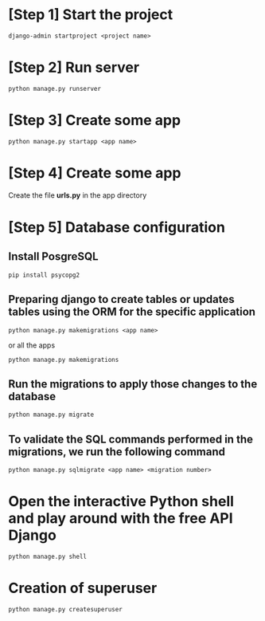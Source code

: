 # [Step 1] Start the project
```
django-admin startproject <project name>
```

# [Step 2] Run server
```
python manage.py runserver
```

# [Step 3] Create some app
```
python manage.py startapp <app name>
```

# [Step 4] Create some app
Create the file **urls.py** in the app directory

# [Step 5] Database configuration
## Install PosgreSQL
```
pip install psycopg2
```
## Preparing django to create tables or updates tables using the ORM for the specific application 
```
python manage.py makemigrations <app name>
```
or all the apps
```
python manage.py makemigrations
```

## Run the migrations to apply those changes to the database
```
python manage.py migrate
```

## To validate the SQL commands performed in the migrations, we run the following command
```
python manage.py sqlmigrate <app name> <migration number>
```

# Open the interactive Python shell and play around with the free API Django
```
python manage.py shell
```

# Creation of superuser
```
python manage.py createsuperuser
```